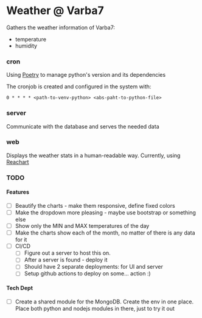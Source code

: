 # Weather @ Varba7

Gathers the weather information of Varba7:

- temperature
- humidity

### cron

Using [Poetry](https://python-poetry.org/) to manage python's version and its dependencies

The cronjob is created and configured in the system with:

```
0 * * * * <path-to-venv-python> <abs-paht-to-python-file>
```

### server

Communicate with the database and serves the needed data

### web

Displays the weather stats in a human-readable way. Currently, using [Reachart](https://recharts.org/)

### TODO

#### Features

- [ ] Beautify the charts - make them responsive, define fixed colors
- [ ] Make the dropdown more pleasing - maybe use bootstrap or something else
- [ ] Show only the MIN and MAX temperatures of the day
- [ ] Make the charts show each of the month, no matter of there is any data for it
- [ ] CI/CD
  - [ ] Figure out a server to host this on.
  - [ ] After a server is found - deploy it
  - [ ] Should have 2 separate deployments: for UI and server
  - [ ] Setup github actions to deploy on some... action :)

#### Tech Dept

- [ ] Create a shared module for the MongoDB. Create the env in one place. Place both python and nodejs modules in there, just to try it out
